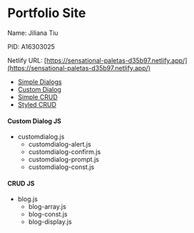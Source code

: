 # Portfolio Site
Name: Jiliana Tiu

PID: A16303025

Netlify URL: [https://sensational-paletas-d35b97.netlify.app/](https://sensational-paletas-d35b97.netlify.app/)

* [Simple Dialogs](https://sensational-paletas-d35b97.netlify.app/nativedialogs.html)
* [Custom Dialog](https://sensational-paletas-d35b97.netlify.app/customdialog.html)
* [Simple CRUD](https://sensational-paletas-d35b97.netlify.app/crud.html)
* [Styled CRUD](https://sensational-paletas-d35b97.netlify.app/styledcrud.html)

#### Custom Dialog JS
* customdialog.js
    * customdialog-alert.js
    * customdialog-confirm.js
    * customdialog-prompt.js
    * customdialog-const.js

#### CRUD JS
* blog.js
    * blog-array.js
    * blog-const.js
    * blog-display.js
    

